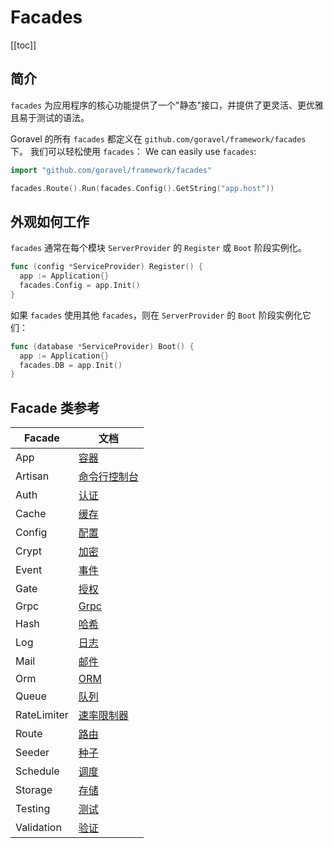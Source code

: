 # Facades

[[toc]]

## 简介

`facades` 为应用程序的核心功能提供了一个"静态"接口，并提供了更灵活、更优雅且易于测试的语法。

Goravel 的所有 `facades` 都定义在 `github.com/goravel/framework/facades` 下。 我们可以轻松使用 `facades`： We can easily use `facades`:

```go
import "github.com/goravel/framework/facades"

facades.Route().Run(facades.Config().GetString("app.host"))
```

## 外观如何工作

`facades` 通常在每个模块 `ServerProvider` 的 `Register` 或 `Boot` 阶段实例化。

```go
func (config *ServiceProvider) Register() {
  app := Application{}
  facades.Config = app.Init()
}
```

如果 `facades` 使用其他 `facades`，则在 `ServerProvider` 的 `Boot` 阶段实例化它们：

```go
func (database *ServiceProvider) Boot() {
  app := Application{}
  facades.DB = app.Init()
}
```

## Facade 类参考

| Facade      | 文档                                |
| ----------- | --------------------------------- |
| App         | [容器](../foundation/container)     |
| Artisan     | [命令行控制台](../advanced/artisan)     |
| Auth        | [认证](../security/authentication)  |
| Cache       | [缓存](../advanced/cache)           |
| Config      | [配置](../quickstart/configuration) |
| Crypt       | [加密](../security/encryption)      |
| Event       | [事件](../advanced/events)          |
| Gate        | [授权](../security/authorization)   |
| Grpc        | [Grpc](../basic/grpc)             |
| Hash        | [哈希](../security/hashing)         |
| Log         | [日志](../basic/logging)            |
| Mail        | [邮件](../advanced/mail)            |
| Orm         | [ORM](../orm/getting-started)     |
| Queue       | [队列](../advanced/queues)          |
| RateLimiter | [速率限制器](../basic/routing)         |
| Route       | [路由](../basic/routing)            |
| Seeder      | [种子](../orm/seeding)              |
| Schedule    | [调度](../advanced/schedule)        |
| Storage     | [存储](../advanced/schedule)        |
| Testing     | [测试](../testing/getting-started)  |
| Validation  | [验证](../advanced/schedule)        |
